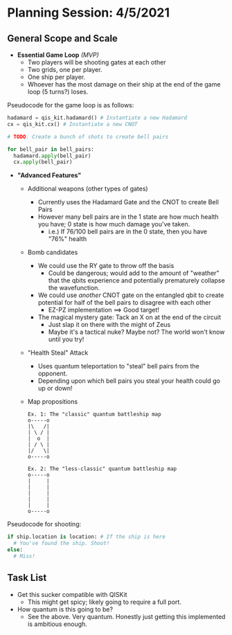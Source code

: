 # Planning Session: 4/5/2021

## General Scope and Scale

* **Essential Game Loop** *(MVP)*
  * Two players will be shooting gates at each other
  * Two grids, one per player.
  * One ship per player.
  * Whoever has the most damage on their ship at the end of the game loop (5 turns?) loses.

Pseudocode for the game loop is as follows:

```python
hadamard = qis_kit.hadamard() # Instantiate a new Hadamard
cx = qis_kit.cx() # Instantiate a new CNOT

# TODO: Create a bunch of shots to create bell pairs

for bell_pair in bell_pairs:
  hadamard.apply(bell_pair)
  cx.apply(bell_pair)

```

* **"Advanced Features"**
  * Additional weapons (other types of gates)
    * Currently uses the Hadamard Gate and the CNOT to create Bell Pairs
    * However many bell pairs are in the 1 state are how much health you have; 0 state is how much damage you've taken.
      * i.e.) If 76/100 bell pairs are in the 0 state, then you have "76%" health
  * Bomb candidates
    * We could use the RY gate to throw off the basis
      * Could be dangerous; would add to the amount of "weather" that the qbits experience and potentially prematurely collapse the wavefunction.
    * We could use *another* CNOT gate on the entangled qbit to create potential for half of the bell pairs to disagree with each other
      * EZ-PZ implementation ==> Good target!
    * The magical mystery gate: Tack an X on at the end of the circuit
      * Just slap it on there with the might of Zeus
      * Maybe it's a tactical nuke? Maybe not? The world won't know until you try!
  * "Health Steal" Attack
    * Uses quantum teleportation to "steal" bell pairs from the opponent.
    * Depending upon which bell pairs you steal your health could go up or down!
  * Map propositions

    ```text
    Ex. 1: The "classic" quantum battleship map
    o-----o
    |\   /|
    | \ / |
    |  o  |
    | / \ |
    |/   \|
    o-----o

    Ex. 2: The "less-classic" quantum battleship map
    o-----o
    |     |
    |     |
    |     |
    |     |
    |     |
    o-----o
    ```

Pseudocode for shooting:

```python
if ship.location is location: # If the ship is here
  # You've found the ship. Shoot!
else:
  # Miss!
```

## Task List

* Get this sucker compatible with QISKit
  * This might get spicy; likely going to require a full port.
* How quantum is this going to be?
  * See the above. Very quantum. Honestly just getting this implemented is ambitious enough.
